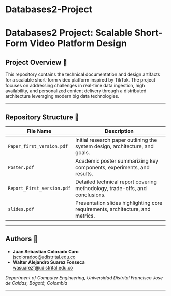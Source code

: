 # Databases2-Project

# Databases2 Project: Scalable Short-Form Video Platform Design

## Project Overview 📄
This repository contains the technical documentation and design artifacts for a scalable short-form video platform inspired by TikTok. The project focuses on addressing challenges in real-time data ingestion, high availability, and personalized content delivery through a distributed architecture leveraging modern big data technologies.

---

## Repository Structure 📂
| File Name                 | Description                                                                 |
|---------------------------|-----------------------------------------------------------------------------|
| `Paper_first_version.pdf` | Initial research paper outlining the system design, architecture, and goals.|
| `Poster.pdf`              | Academic poster summarizing key components, experiments, and results.       |
| `Report_First_version.pdf`| Detailed technical report covering methodology, trade-offs, and conclusions.|
| `slides.pdf`              | Presentation slides highlighting core requirements, architecture, and metrics.|

---

## Authors 👥
- **Juan Sebastian Colorado Caro**  
  [jscoloradoc@udistrital.edu.co](mailto:jscoloradoc@udistrital.edu.co)
- **Walter Alejandro Suarez Fonseca**  
  [wasuarezf@udistrital.edu.co](mailto:wasuarezf@udistrital.edu.co)

*Department of Computer Engineering, Universidad Distrital Francisco Jose de Caldas, Bogotá, Colombia*

---